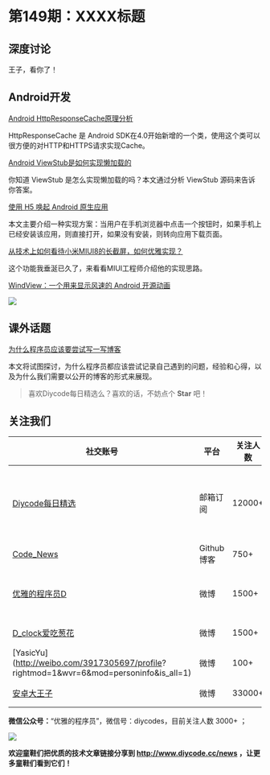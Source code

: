 # 第149期：XXXX标题

## 深度讨论

[]()

王子，看你了！

## Android开发

[Android HttpResponseCache原理分析](http://qianzui.github.io/blog/2015-03-29-httpresponsecache-source-code-analysis/)

HttpResponseCache 是 Android SDK在4.0开始新增的一个类，使用这个类可以很方便的对HTTP和HTTPS请求实现Cache。

[Android ViewStub是如何实现懒加载的](http://yifeiyuan.me/2016/12/27/deep-into-viewstub/)

你知道 ViewStub 是怎么实现懒加载的吗？本文通过分析 ViewStub 源码来告诉你答案。

[使用 H5 唤起 Android 原生应用](http://ihongqiqu.com/2015/12/03/html-call-native-app/)

本文主要介绍一种实现方案：当用户在手机浏览器中点击一个按钮时，如果手机上已经安装该应用，则直接打开，如果没有安装，则转向应用下载页面。

[从技术上如何看待小米MIUI8的长截屏，如何优雅实现？](https://www.zhihu.com/question/45989510/answer/138521260)

这个功能我垂涎已久了，来看看MIUI工程师介绍他的实现思路。

[WindView：一个用来显示风速的 Android 开源动画](https://github.com/AhmadNemati/WindView)

![](https://raw.githubusercontent.com/AhmadNemati/WindView/master/art/screen.gif)

## 课外话题

[为什么程序员应该要尝试写一写博客](http://droidyue.com/blog/2017/01/02/why-every-programmer-should-try-to-write-blogs/)

本文将试图探讨，为什么程序员都应该尝试记录自己遇到的问题，经验和心得，以及为什么我们需要以公开的博客的形式来展现。

> 喜欢Diycode每日精选么？喜欢的话，不妨点个 **Star** 吧！

## 关注我们

| 社交账号  |  平台  | 关注人数 | 说明 |
| -------- | -------- | -------- | -------- |
| [Diycode每日精选](http://list.qq.com/cgi-bin/qf_invite?id=d469993d2c888e971c0fbb2309c4d84256968386b126b967)|   邮箱订阅  | 12000+ | 每日分享一次Android、iOS、Swfit技术干货  |
| [Code_News](https://github.com/DiyCodes/code_news) |    Github博客  |750+ | 每日邮件推送列表  |
| [优雅的程序员D](http://weibo.com/u/5891258264) |   微博  | 1500+ | 官方微博，每日分享开源信息  |
| [D_clock爱吃葱花](http://weibo.com/u/2480694892)  |   微博  | 1500+ | 日报发起人  |
|[YasicYu](http://weibo.com/3917305697/profile? rightmod=1&wvr=6&mod=personinfo&is_all=1)  |   微博  | 100+ | 日报发起人  |
|[安卓大王子](http://weibo.com/apkbus/)   |   微博  | 33000+ | 日报发起人  |

**微信公众号：**“优雅的程序员”，微信号：diycodes，目前关注人数 3000+ ；

![](http://upload-images.jianshu.io/upload_images/1846413-b42abfa70f909099.jpg?imageMogr2/auto-orient/strip%7CimageView2/2/w/1240)

**欢迎童鞋们把优质的技术文章链接分享到 http://www.diycode.cc/news ，让更多童鞋们看到它们！**